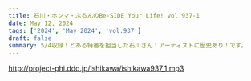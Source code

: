 ```yaml
---
title: 石川・ホンマ・ぶるんのBe-SIDE Your Life! vol.937-1
date: May 12, 2024
tags: ['2024', 'May 2024', 'vol.937']
draft: false
summary: 5/4収録！とある特番を担当した石川さん！アーティストに歴史あり！です。
---
```


http://project-phi.ddo.jp/ishikawa/ishikawa937_1.mp3